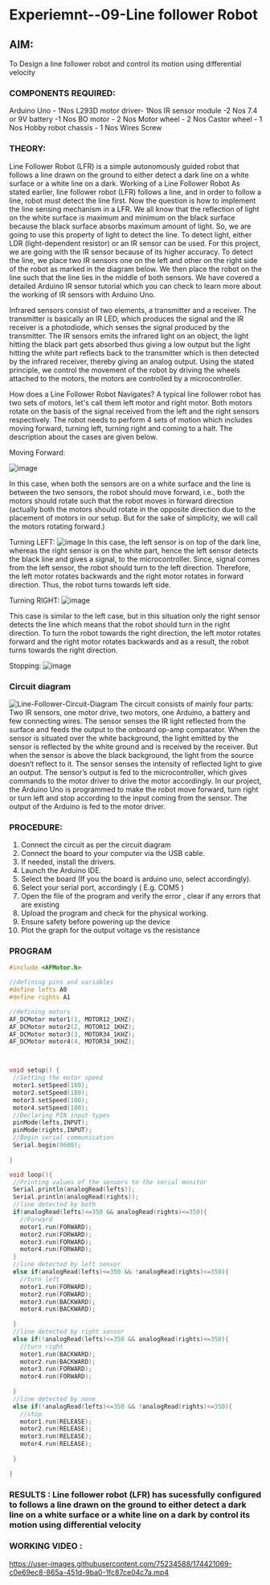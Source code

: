 # Experiemnt--09-Line follower Robot
  

## AIM: 
To Design a line follower robot and control its motion using differential velocity 
 
### COMPONENTS REQUIRED:
 Arduino Uno - 1Nos
L293D motor driver- 1Nos
IR sensor module -2 Nos
7.4 or 9V battery -1 Nos
BO motor - 2 Nos
Motor wheel - 2 Nos
Castor wheel - 1 Nos
Hobby robot chassis - 1 Nos
Wires
Screw


### THEORY: 

 Line Follower Robot (LFR) is a simple autonomously guided robot that follows a line drawn on the ground to either detect a dark line on a white surface or a white line on a dark.
Working of a Line Follower Robot
As stated earlier, line follower robot (LFR) follows a line, and in order to follow a line, robot must detect the line first. Now the question is how to implement the line sensing mechanism in a LFR. We all know that the reflection of light on the white surface is maximum and minimum on the black surface because the black surface absorbs maximum amount of light. So, we are going to use this property of light to detect the line. To detect light, either LDR (light-dependent resistor) or an IR sensor can be used. For this project, we are going with the IR sensor because of its higher accuracy. To detect the line, we place two IR sensors one on the left and other on the right side of the robot as marked in the diagram below. We then place the robot on the line such that the line lies in the middle of both sensors. We have covered a detailed Arduino IR sensor tutorial which you can check to learn more about the working of IR sensors with Arduino Uno.

Infrared sensors consist of two elements, a transmitter and a receiver. The transmitter is basically an IR LED, which produces the signal and the IR receiver is a photodiode, which senses the signal produced by the transmitter. The IR sensors emits the infrared light on an object, the light hitting the black part gets absorbed thus giving a low output but the light hitting the white part reflects back to the transmitter which is then detected by the infrared receiver, thereby giving an analog output. Using the stated principle, we control the movement of the robot by driving the wheels attached to the motors, the motors are controlled by a microcontroller.

How does a Line Follower Robot Navigates?
A typical line follower robot has two sets of motors, let's call them left motor and right motor. Both motors rotate  on the basis of the signal received from the left and the right sensors respectively. The robot needs to perform 4 sets of motion which includes moving forward, turning left, turning right and coming to a halt. The description about the cases are given below.


Moving Forward:

![image](https://user-images.githubusercontent.com/36288975/174259113-a3c52236-17cb-48a8-afad-89557bef5477.png)


In this case, when both the sensors are on a white surface and the line is between the two sensors, the robot should move forward, i.e., both the motors should rotate such that the robot moves in forward direction (actually both the motors should rotate in the opposite direction due to the placement of motors in our setup. But for the sake of simplicity, we will call the motors rotating forward.)

Turning LEFT:
![image](https://user-images.githubusercontent.com/36288975/174259147-883ed76f-a39e-4567-864d-382c719db0c6.png)
In this case, the left sensor is on top of the dark line, whereas the right sensor is on the white part, hence the left sensor detects the black line and gives a signal, to the microcontroller. Since, signal comes from the left sensor, the robot should turn to the left direction. Therefore, the left motor rotates backwards and the right motor rotates in forward direction. Thus, the robot turns towards left side.

Turning RIGHT:
![image](https://user-images.githubusercontent.com/36288975/174259209-31089d55-5c87-4b40-8a7d-aa0600c95ddc.png)


This case is similar to the left case, but in this situation only the right sensor detects the line which means that the robot should turn in the right direction. To turn the robot towards the right direction, the left motor rotates forward and the right motor rotates backwards and as a result, the robot turns towards the right direction.

Stopping:
![image](https://user-images.githubusercontent.com/36288975/174259247-aac8e057-8c8c-41e6-bbcb-ec99b4c6d3b5.png)



### Circuit diagram 

![Line-Follower-Circuit-Diagram](https://user-images.githubusercontent.com/36288975/174259316-3af25033-ecff-4962-b953-6fe85c13c62f.png)
The circuit consists of mainly four parts: Two IR sensors, one motor drive, two motors, one Arduino, a battery and few connecting wires. The sensor senses the IR light reflected from the surface and feeds the output to the onboard op-amp comparator. When the sensor is situated over the white background, the light emitted by the sensor is reflected by the white ground and is received by the receiver. But when the sensor is above the black background, the light from the source doesn’t reflect to it. The sensor senses the intensity of reflected light to give an output. The sensor’s output is fed to the microcontroller, which gives commands to the motor driver to drive the motor accordingly. In our project, the Arduino Uno is programmed to make the robot move forward, turn right or turn left and stop according to the input coming from the sensor. The output of the Arduino is fed to the motor driver.


### PROCEDURE:
1.	Connect the circuit as per the circuit diagram 
2.	Connect the board to your computer via the USB cable.
3.	If needed, install the drivers.
4.	Launch the Arduino IDE.
5.	Select the board (If you the board is arduino uno, select accordingly).
6.	Select your serial port, accordingly ( E.g. COM5 )
7.	Open the file of the program  and verify the error , clear if any errors that are existing 
8.	Upload the program and check for the physical working. 
9.	Ensure safety before powering up the device 
10.	Plot the graph for the output voltage vs the resistance 


### PROGRAM 
 ```c++
 #include <AFMotor.h>

//defining pins and variables
#define lefts A0
#define rights A1

//defining motors
AF_DCMotor motor1(1, MOTOR12_1KHZ); 
AF_DCMotor motor2(2, MOTOR12_1KHZ);
AF_DCMotor motor3(3, MOTOR34_1KHZ);
AF_DCMotor motor4(4, MOTOR34_1KHZ);



void setup() {
  //Setting the motor speed
  motor1.setSpeed(180);
  motor2.setSpeed(180);
  motor3.setSpeed(180);
  motor4.setSpeed(180);
  //Declaring PIN input types
  pinMode(lefts,INPUT);
  pinMode(rights,INPUT);
  //Begin serial communication
  Serial.begin(9600);
  
}

void loop(){
  //Printing values of the sensors to the serial monitor
  Serial.println(analogRead(lefts));
  Serial.println(analogRead(rights));
  //line detected by both
  if(analogRead(lefts)<=350 && analogRead(rights)<=350){
    //Forward
    motor1.run(FORWARD);
    motor2.run(FORWARD);
    motor3.run(FORWARD);
    motor4.run(FORWARD);
  }
  //line detected by left sensor
  else if(analogRead(lefts)<=350 && !analogRead(rights)<=350){
    //turn left
    motor1.run(FORWARD);
    motor2.run(FORWARD);
    motor3.run(BACKWARD);
    motor4.run(BACKWARD);
    
  }
  //line detected by right sensor
  else if(!analogRead(lefts)<=350 && analogRead(rights)<=350){
    //turn right
    motor1.run(BACKWARD);
    motor2.run(BACKWARD);
    motor3.run(FORWARD);
    motor4.run(FORWARD);
   
  }
  //line detected by none
  else if(!analogRead(lefts)<=350 && !analogRead(rights)<=350){
    //stop
    motor1.run(RELEASE);
    motor2.run(RELEASE);
    motor3.run(RELEASE);
    motor4.run(RELEASE);
   
  }
  
}
 ```

### RESULTS :  Line follower robot (LFR) has sucessfully configured to follows a line drawn on the ground to either detect a dark line on a white surface or a white line on a dark by control its motion using differential velocity 

### WORKING VIDEO  :



https://user-images.githubusercontent.com/75234588/174421069-c0e69ec8-865a-451d-9ba0-1fc87ce04c7a.mp4





